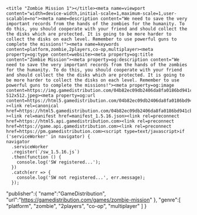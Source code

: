 <!DOCTYPE html>
    <title "Zombie Mission 1"></title><meta name=viewport content="width=device-width,initial-scale=1,maximum-scale=1,user-scalable=no"><meta name=description content="We need to save the very important records from the hands of the zombies for the humanity. To do this, you should cooperate with your friend and should collect the the disks which are protected. It is going to be more harder to collect the disks on each level. Remember to use powerful guns to complete the missions!"><meta name=keywords content=platform,zombie,2players,co-op,multiplayer><meta property=og:type content=website><meta property=og:title content="Zombie Mission"><meta property=og:description content="We need to save the very important records from the hands of the zombies for the humanity. To do this, you should cooperate with your friend and should collect the the disks which are protected. It is going to be more harder to collect the disks on each level. Remember to use powerful guns to complete the missions!"><meta property=og:image content=https://img.gamedistribution.com/04b82ec09db2406da8fa0186bd941cb6-512x512.jpeg><meta property=og:url content=https://html5.gamedistribution.com/04b82ec09db2406da8fa0186bd941cb6/ ><link rel=canonical href=https://html5.gamedistribution.com/04b82ec09db2406da8fa0186bd941cb6/ ><link rel=manifest href=manifest_1.5.16.json><link rel=preconnect href=https://html5.api.gamedistribution.com><link rel=preconnect href=https://game.api.gamedistribution.com><link rel=preconnect href=https://pm.gamedistribution.com><script type=text/javascript>if ('serviceWorker' in navigator) {
    navigator
      .serviceWorker
      .register(`/sw_1.5.16.js`)
      .then(function () {
        console.log('SW registered...');
      })
      .catch(err => {
        console.log('SW not registered...', err.message);
      });
  "publisher":{
    "name":"GameDistribution",
    "url":"https://gamedistribution.com/games/zombie-mission"
    },
  "genre":[
      "platform",
      "zombie",
      "2players",
      "co-op",
      "multiplayer"
  ]
    }
    <script><style>html{height:100%}body{margin:0;padding:0;background-color:#000;overflow:hidden;height:100%}#game{position:absolute;top:0;left:0;width:0;height:0;overflow:hidden;max-width:100%;max-height:100%;min-width:100%;min-height:100%;box-sizing:border-box}</style></head><body><iframe id=game frameborder=0 allow=autoplay allowfullscreen seamless scrolling=no></iframe><script type=text/javascript>(function () {
    function GameLoader() {
      this.init = function () {
        this._gameId = "04b82ec09db2406da8fa0186bd941cb6";
        this._container = document.getElementById("game");
        this._loader = this._getLoaderData();
        this._hasImpression = false;
        this._hasSuccess = false;
        this._insertGameSDK();
        this._softgamesDomains = this._getDomainData();
      };

      this._getLoaderData = function () {
        return {"enabled":true,"sdk_version":"1.15.2"};
      }

      this._getDomainData = function(){
        return [{"name":"minigame.aeriagames.jp","id":4217},{"name":"localhost:8080","id":4217},{"name":"minigame-stg.aeriagames.jp","id":4217}];
      }

      this._insertGameSDK = function () {
        if (!this._gameId) return;

        window["GD_OPTIONS"] = {
          gameId: this._gameId,
          loader: this._loader,
          onLoaderEvent: this._onLoaderEvent.bind(this),
          onEvent: this._onEvent.bind(this)
        };

        (function (d, s, id) {
          var js,fjs = d.getElementsByTagName(s)[0];
          if (d.getElementById(id)) return;
          js = d.createElement(s);
          js.id = id;
          js.src = "https://html5.api.gamedistribution.com/main.min.js";
          fjs.parentNode.insertBefore(js, fjs);
        })(document, "script", "gamedistribution-jssdk");
      };

      this._loadGame = function (options) {

        if (this._container_initialized) {
          return;
        }

        var formatTokenURLSearch = this._bridge.exports.formatTokenURLSearch;
        var extendUrlQuery = this._bridge.exports.extendUrlQuery;
        var base64Encode = this._bridge.exports.base64Encode;
        const ln_param = new URLSearchParams(window.location.search).get('lang');

        var data = {
          parentURL: this._bridge.parentURL,
          parentDomain: this._bridge.parentDomain,
          topDomain: this._bridge.topDomain,
          hasImpression: options.hasImpression,
          loaderEnabled: true,
          host: window.location.hostname,
          version: "1.5.16"
        };

        var searchPart = formatTokenURLSearch(data);
        var gameSrc = "//html5.gamedistribution.com/rvvASMiM/04b82ec09db2406da8fa0186bd941cb6/index.html" + searchPart;
        this._container.src = gameSrc;

        this._container.onload = this._onFrameLoaded.bind(this);

        this._container_initialized = true;
      };

      this._onLoaderEvent = function (event) {
        switch (event.name) {
          case "LOADER_DATA":
            this._bridge = event.message.bridge;
            this._game = event.message.game;
            break;
        }
      };

      this._onEvent = function (event) {
        switch (event.name) {
          case "SDK_GAME_START":
            this._bridge && this._loadGame({hasImpression: this._hasImpression});
            break;
          case "AD_ERROR":
          case "AD_SDK_CANCELED":
            this._hasImpression = false || this._hasSuccess;
            break;
          case "ALL_ADS_COMPLETED":
          case "COMPLETE":
          case "USER_CLOSE":
          case "SKIPPED":
            this._hasImpression = true;
            this._hasSuccess = true;
            break;
        }
      };

      this._onFrameLoaded=function(event){
        var container=this._container;
        setTimeout(function(){
          try{
            container.contentWindow.focus();
          }catch(err){
          }
        },100);
      }
    }
    new GameLoader().init();
  })();
  </script>
  </body>
  </html>
